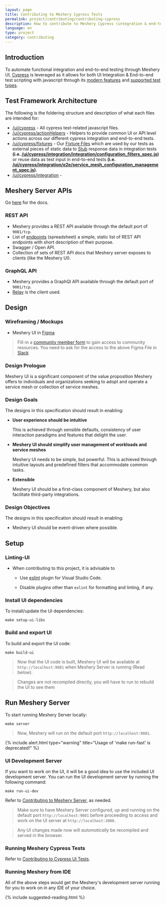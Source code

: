 ```yaml
---
layout: page
title: Contributing to Meshery Cypress Tests
permalink: project/contributing/contributing-cypress
description: How to contribute to Meshery Cypress (integration & end-to-end) Tests.
language: en
type: project
category: contributing
---
```


## <a name="contributing-cypress-intro">Introduction</a>

To automate functional integration and end-to-end testing through Meshery UI, [Cypress](https://www.cypress.io/) is leveraged as it allows for both UI Integration & End-to-end test scripting with javascript through its [modern features](https://docs.cypress.io/guides/overview/why-cypress#Features) and [supported test types](https://docs.cypress.io/guides/overview/why-cypress#Who-uses-Cypress).

## Test Framework Architecture

The following is the foldering structure and description of what each files are intended for:

- [/ui/cypress](https://github.com/meshery/meshery/tree/master/ui/cypress) - All cypress test-related javascript files.
- [/ui/cypress/actionHelpers](https://github.com/meshery/meshery/tree/master/ui/cypress/actionHelpers) - Helpers to provide common UI or API level actions across our different cypress integration and end-to-end tests.
- [/ui/cypress/fixtures](https://github.com/meshery/meshery/tree/master/ui/cypress/fixtures) - Our [Fixture Files](https://docs.cypress.io/guides/core-concepts/writing-and-organizing-tests#Fixture-Files) which are used by our tests as external pieces of static data to [Stub](https://docs.cypress.io/guides/guides/network-requests#Stubbing) response data in integration tests **(i.e. [/ui/cypress/integration/integration/configuration_filters_spec.js](https://github.com/meshery/meshery/blob/master/ui/cypress/integration/integration/configuration_filters_spec.js))** or reuse data as test input in end-to-end tests **(i.e. [/ui/cypress/integration/e2e/service_mesh_configuration_management_spec.js](https://github.com/meshery/meshery/blob/master/ui/cypress/integration/e2e/service_mesh_configuration_management_spec.js))**.
- [/ui/cypress/integration](https://github.com/meshery/meshery/tree/master/ui/cypress/integration) - 

## Meshery Server APIs

Go [here](https://docs.meshery.io/extensibility/api#rest) for the docs.

### REST API

- Meshery provides a REST API available through the default port of `9081/tcp`.
- List of [endpoints](https://docs.meshery.io/reference/rest-apis) (spreadsheet) a simple, static list of REST API endpoints with short description of their purpose.
- Swagger / Open API.
- Collection of sets of REST API docs that Meshery server exposes to clients (like the Meshery UI).

### GraphQL API

- Meshery provides a GraphQl API available through the default port of `9081/tcp`.
- [Relay](https://relay.dev) is the client used.

## Design

### Wireframing / Mockups

- Meshery UI in [Figma](https://www.figma.com/file/SMP3zxOjZztdOLtgN4dS2W/Meshery-UI)

> Fill-in a <a href="https://layer5.io/newcomers">community member form</a> to gain access to community resources.
> You need to ask for the access to the above Figma File in [Slack](http://slack.layer5.io/)

### Design Prologue

Meshery UI is a significant component of the value proposition Meshery offers to individuals and organizations seeking to adopt and operate a service mesh or collection of service meshes.

### Design Goals

The designs in this specification should result in enabling:

- **User experience should be intuitive**

  This is achieved through sensible defaults, consistency of user interaction paradigms and features that delight the user.

- **Meshery UI should simplify user management of workloads and service meshes**

  Meshery UI needs to be simple, but powerful. This is achieved through intuitive layouts and predefined filters that accommodate common tasks.

- **Extensible**

  Meshery UI should be a first-class component of Meshery, but also facilitate third-party integrations.

### Design Objectives

The designs in this specification should result in enabling:

- Meshery UI should be event-driven where possible.

## Setup

### Linting-UI

- When contributing to this project, it is advisable to

  - Use [eslint](https://marketplace.visualstudio.com/items?itemName=dbaeumer.vscode-eslint) plugin for Visual Studio Code.

  - Disable plugins other than `eslint` for formatting and linting, if any.

### Install UI dependencies

To install/update the UI dependencies:

```
make setup-ui-libs
```

### Build and export UI

To build and export the UI code:

```
make build-ui
```

> Now that the UI code is built, Meshery UI will be available at `http://localhost:9081` when Meshery Server is running (Read below).

> Changes are not recompiled directly, you will have to run to rebuild the UI to see them

## Run Meshery Server

To start running Meshery Server locally:

```
make server
```
> Now, Meshery will run on the default port `http://localhost:9081`.

{% include alert.html type="warning" title="Usage of 'make run-fast' is deprecated!" %}

### UI Development Server

If you want to work on the UI, it will be a good idea to use the included UI development server. You can run the UI development server by running the following command:

```
make run-ui-dev
```

Refer to [Contributing to Meshery Server](contributing-server), as needed.

> Make sure to have Meshery Server configured, up and running on the default port `http://localhost:9081` before proceeding to access and work on the UI server at `http://localhost:3000`.

> Any UI changes made now will _automatically_ be recompiled and served in the browser.

### Running Meshery Cypress Tests



Refer to [Contributing to Cypress UI Tests](contributing-cypress).

### Running Meshery from IDE

All of the above steps would get the Meshery's development server running for you to work on in any IDE of your choice.

{% include suggested-reading.html %}
